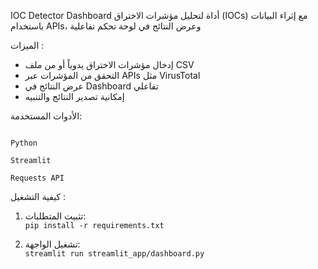 IOC Detector Dashboard
أداة لتحليل مؤشرات الاختراق (IOCs) 
مع إثراء البيانات باستخدام APIs، وعرض النتائج في لوحة تحكم تفاعلية


الميزات :

- إدخال مؤشرات الاختراق يدوياً أو من ملف CSV
- التحقق من المؤشرات عبر APIs مثل VirusTotal
- عرض النتائج في Dashboard تفاعلي
- إمكانية تصدير النتائج والتنبيه
  
الأدوات المستخدمة:


                                                                                                         Python
                                                                                                        Streamlit
                                                                                                        Requests API
 
كيفية التشغيل :

1. تثبيت المتطلبات:  
   `pip install -r requirements.txt`

2. تشغيل الواجهة:  
   `streamlit run streamlit_app/dashboard.py`
